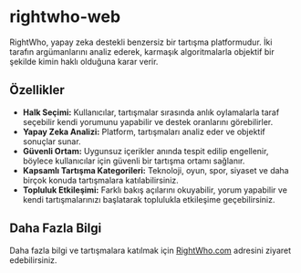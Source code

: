 # rightwho-web

RightWho, yapay zeka destekli benzersiz bir tartışma platformudur. İki tarafın argümanlarını analiz ederek, karmaşık algoritmalarla objektif bir şekilde kimin haklı olduğuna karar verir.

## Özellikler

- **Halk Seçimi:** Kullanıcılar, tartışmalar sırasında anlık oylamalarla taraf seçebilir kendi yorumunu yapabilir ve destek oranlarını görebilirler.
- **Yapay Zeka Analizi:** Platform, tartışmaları analiz eder ve objektif sonuçlar sunar.
- **Güvenli Ortam:** Uygunsuz içerikler anında tespit edilip engellenir, böylece kullanıcılar için güvenli bir tartışma ortamı sağlanır.
- **Kapsamlı Tartışma Kategorileri:** Teknoloji, oyun, spor, siyaset ve daha birçok konuda tartışmalara katılabilirsiniz.
- **Topluluk Etkileşimi:** Farklı bakış açılarını okuyabilir, yorum yapabilir ve kendi tartışmalarınızı başlatarak toplulukla etkileşime geçebilirsiniz.

## Daha Fazla Bilgi

Daha fazla bilgi ve tartışmalara katılmak için [RightWho.com](https://www.rightwho.com/) adresini ziyaret edebilirsiniz.

